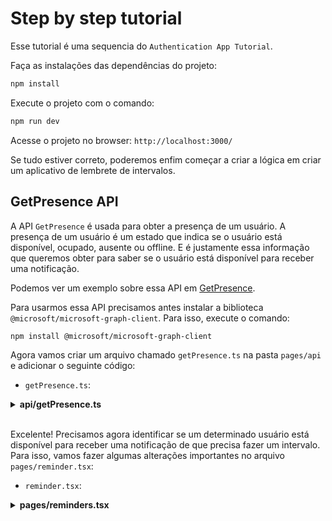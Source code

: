 # Step by step tutorial

Esse tutorial é uma sequencia do `Authentication App Tutorial`.

Faça as instalações das dependências do projeto:

```bash
npm install
```

Execute o projeto com o comando:

```bash
npm run dev
```

Acesse o projeto no browser: `http://localhost:3000/`

Se tudo estiver correto, poderemos enfim começar a criar a lógica em criar um aplicativo de lembrete de intervalos.

## GetPresence API 

A API `GetPresence` é usada para obter a presença de um usuário. A presença de um usuário é um estado que indica se o usuário está disponível, ocupado, ausente ou offline. E é justamente essa informação que queremos obter para saber se o usuário está disponível para receber uma notificação. 

Podemos ver um exemplo sobre essa API em [GetPresence](https://learn.microsoft.com/en-us/graph/api/presence-get?view=graph-rest-1.0&tabs=javascript).

Para usarmos essa API precisamos antes instalar a biblioteca `@microsoft/microsoft-graph-client`. Para isso, execute o comando:

```bash
npm install @microsoft/microsoft-graph-client
```

Agora vamos criar um arquivo chamado `getPresence.ts` na pasta `pages/api` e adicionar o seguinte código:

- `getPresence.ts`:

<details><summary><b>api/getPresence.ts</b></summary>
<br/>

```ts
/**
 * file: pages/api/getPresence.ts
 * description: file responsible for the getPresence Microsoft Graph API
 * data: 11/03/2022
 * author: Glaucia Lemos <Twitter: @glaucia_lemos86>
 */

import { getToken } from "next-auth/jwt";
import { Client } from "@microsoft/microsoft-graph-client";

import type { NextApiRequest, NextApiResponse } from "next"

export default async function getPresence(
  req: NextApiRequest,
  res: NextApiResponse
) {
  const token = await getToken({
    req,
  });

  if (token) {
    const accessToken: any = token.accessToken;

    const client = Client.init({
      authProvider: (done) => done(null, accessToken),
    });

    const userPresence = await client.api('/me/presence').get();

    res.status(200).json(userPresence);
  } else {
    res.status(401).json({ message: "Unauthorized" });
  }
}
```

</details>
<br/>


Excelente! Precisamos agora identificar se um determinado usuário está disponível para receber uma notificação de que precisa fazer um intervalo. Para isso, vamos fazer algumas alterações importantes no arquivo `pages/reminder.tsx`:

- `reminder.tsx`:

<details><summary><b>pages/reminders.tsx</b></summary>
<br/>

```tsx

```

</details>
<br/>


